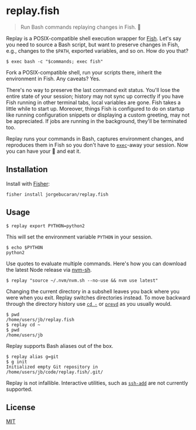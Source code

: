 # replay.fish

> Run Bash commands replaying changes in Fish. 🍤

Replay is a POSIX-compatible shell execution wrapper for [Fish](https://fishshell.com). Let's say you need to source a Bash script, but want to preserve changes in Fish, e.g., changes to the `$PATH`, exported variables, and so on. How do you that?

```console
$ exec bash -c "$commands; exec fish"
```

Fork a POSIX-compatible shell, run your scripts there, inherit the environment in Fish. Any caveats? Yes.

There's no way to preserve the last command exit status. You'll lose the entire state of your session; history may not sync up correctly if you have Fish running in other terminal tabs, local variables are gone. Fish takes a little while to start up. Moreover, things Fish is configured to do on startup like running configuration snippets or displaying a custom greeting, may not be appreciated. If jobs are running in the background, they'll be terminated too.

Replay runs your commands in Bash, captures environment changes, and reproduces them in Fish so you don't have to [`exec`](https://fishshell.com/docs/current/commands.html#exec)-away your session. Now you can have your 🍥 and eat it.

## Installation

Install with [Fisher](https://github.com/jorgebucaran/fisher):

```console
fisher install jorgebucaran/replay.fish
```

## Usage

```console
$ replay export PYTHON=python2
```

This will set the environment variable `PYTHON` in your session.

```console
$ echo $PYTHON
python2
```

Use quotes to evaluate multiple commands. Here's how you can download the latest Node release via [nvm-sh](https://github.com/nvm-sh/nvm).

```console
$ replay "source ~/.nvm/nvm.sh --no-use && nvm use latest"
```

Changing the current directory in a subshell leaves you back where you were when you exit. Replay switches directories instead. To move backward through the directory history use [`cd -`](https://fishshell.com/docs/current/commands.html#cd) or [`prevd`](https://fishshell.com/docs/current/commands.html#prevd) as you usually would.

```console
$ pwd
/home/users/jb/replay.fish
$ replay cd ~
$ pwd
/home/users/jb
```

Replay supports Bash aliases out of the box.

```console
$ replay alias g=git
$ g init
Initialized empty Git repository in /home/users/jb/code/replay.fish/.git/
```

Replay is not infallible. Interactive utilities, such as [`ssh-add`](http://man7.org/linux/man-pages/man1/ssh-add.1.html) are not currently supported.

## License

[MIT](LICENSE.md)
